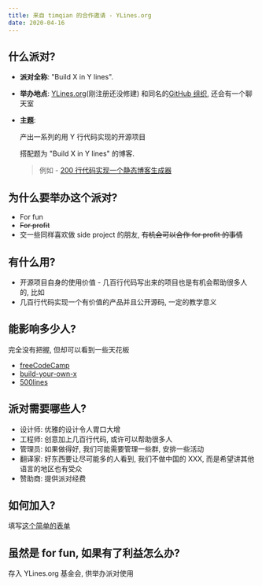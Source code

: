 ```yaml
---
title: 来自 timqian 的合作邀请 - YLines.org
date: 2020-04-16
---
```


<!-- ~~~
前情提要

前天晚上, 我很幸运得发现 [YLines.org](https://ylines.org) 和同名的 GitHub 组织还没被注册

ylines 的意思是 "Build X in Y lines", 我想产出一些列的小产品, 每个产品用比较短的代码量实现, 并且搭配一篇博客.

相信做过一些 side project 的朋友都会有这个感受, 产品能否影响很多人和代码量完全没关系, 有太多利用很少的代码量影响到很多人的例子. 比如我的一个小项目, 核心代码不过100多行, 每天有几百人使用, 甚至有近 200 人付费购买了插件版.

这个项目很适合找人合作, 大家一起来做一些
~~~ -->

## 什么派对?

- **派对全称**:  "Build X in Y lines".
- **举办地点**: [YLines.org](https://ylines.org)(刚注册还没修建) 和同名的[GitHub 组织](https://github.com/YLines), 还会有一个聊天室
- **主题**:

  产出一系列的用 Y 行代码实现的开源项目

  搭配题为 "Build X in Y lines" 的博客.

  > 例如 - [200 行代码实现一个静态博客生成器]()

## 为什么要举办这个派对?

- For fun
- ~~For profit~~
- 交一些同样喜欢做 side project 的朋友, ~~有机会可以合作 for profit 的事情~~

## 有什么用?

- 开源项目自身的使用价值 - 几百行代码写出来的项目也是有机会帮助很多人的, 比如
- 几百行代码实现一个有价值的产品并且公开源码, 一定的教学意义

## 能影响多少人?

完全没有把握, 但却可以看到一些天花板

- [freeCodeCamp](https://www.freecodecamp.org/)
- [build-your-own-x](https://github.com/danistefanovic/build-your-own-x)
- [500lines](https://github.com/aosabook/500lines)

## 派对需要哪些人?

- 设计师: 优雅的设计令人胃口大增
- 工程师: 创意加上几百行代码, 或许可以帮助很多人
- 管理员: 如果做得好, 我们可能需要管理一些群, 安排一些活动
- 翻译家: 好东西要让尽可能多的人看到, 我们不做中国的 XXX, 而是希望讲其他语言的地区也有受众
- 赞助商: 提供派对经费

## 如何加入?

填写[这个简单的表单]()

## 虽然是 for fun, 如果有了利益怎么办?

存入 YLines.org 基金会, 供举办派对使用

